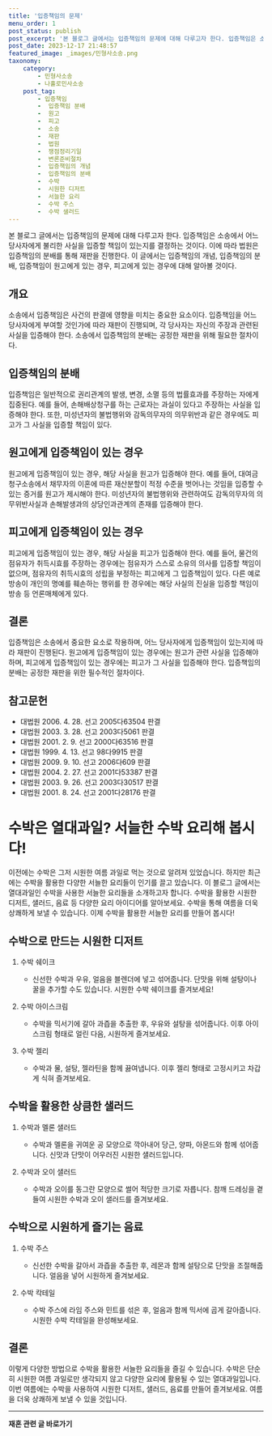 ```yaml
---
title: '입증책임의 문제'
menu_order: 1
post_status: publish
post_excerpt: '본 블로그 글에서는 입증책임의 문제에 대해 다루고자 한다. 입증책임은 소송에서 어느 당사자에게 불리한 사실을 입증할 책임이 있는지를 결정하는 것이다. 이에 따라 법원은 입증책임의 분배를 통해 재판을 진행한다. 이 글에서는 입증책임의 개념, 입증책임의 분배, 입증책임이 원고에게 있는 경우, 피고에게 있는 경우에 대해 알아볼 것이다.'
post_date: 2023-12-17 21:48:57
featured_image: _images/민형사소송.png
taxonomy:
    category:
        - 민형사소송
        - 나홀로민사소송
    post_tag:
        - 입증책임
        -  입증책임 분배
        -  원고
        -  피고
        -  소송
        -  재판
        -  법원
        -  쟁점정리기일
        -  변론준비절차
        -  입증책임의 개념
        -  입증책임의 분배
        -  수박
        -  시원한 디저트
        -  서늘한 요리
        -  수박 주스
        -  수박 샐러드
---
```



본 블로그 글에서는 입증책임의 문제에 대해 다루고자 한다. 입증책임은 소송에서 어느 당사자에게 불리한 사실을 입증할 책임이 있는지를 결정하는 것이다. 이에 따라 법원은 입증책임의 분배를 통해 재판을 진행한다. 이 글에서는 입증책임의 개념, 입증책임의 분배, 입증책임이 원고에게 있는 경우, 피고에게 있는 경우에 대해 알아볼 것이다.

## 개요

소송에서 입증책임은 사건의 판결에 영향을 미치는 중요한 요소이다. 입증책임을 어느 당사자에게 부여할 것인가에 따라 재판이 진행되며, 각 당사자는 자신의 주장과 관련된 사실을 입증해야 한다. 소송에서 입증책임의 분배는 공정한 재판을 위해 필요한 절차이다.

## 입증책임의 분배

입증책임은 일반적으로 권리관계의 발생, 변경, 소멸 등의 법률효과를 주장하는 자에게 집중된다. 예를 들어, 손해배상청구를 하는 근로자는 과실이 있다고 주장하는 사실을 입증해야 한다. 또한, 미성년자의 불법행위와 감독의무자의 의무위반과 같은 경우에도 피고가 그 사실을 입증할 책임이 있다.

## 원고에게 입증책임이 있는 경우

원고에게 입증책임이 있는 경우, 해당 사실을 원고가 입증해야 한다. 예를 들어, 대여금 청구소송에서 채무자의 이혼에 따른 재산분할이 적정 수준을 벗어나는 것임을 입증할 수 있는 증거를 원고가 제시해야 한다. 미성년자의 불법행위와 관련하여도 감독의무자의 의무위반사실과 손해발생과의 상당인과관계의 존재를 입증해야 한다.

## 피고에게 입증책임이 있는 경우

피고에게 입증책임이 있는 경우, 해당 사실을 피고가 입증해야 한다. 예를 들어, 물건의 점유자가 취득시효를 주장하는 경우에는 점유자가 스스로 소유의 의사를 입증할 책임이 없으며, 점유자의 취득시효의 성립을 부정하는 피고에게 그 입증책임이 있다. 다른 예로 방송이 개인의 명예를 훼손하는 행위를 한 경우에는 해당 사실의 진실을 입증할 책임이 방송 등 언론매체에게 있다.

## 결론

입증책임은 소송에서 중요한 요소로 작용하며, 어느 당사자에게 입증책임이 있는지에 따라 재판이 진행된다. 원고에게 입증책임이 있는 경우에는 원고가 관련 사실을 입증해야 하며, 피고에게 입증책임이 있는 경우에는 피고가 그 사실을 입증해야 한다. 입증책임의 분배는 공정한 재판을 위한 필수적인 절차이다.

## 참고문헌

- 대법원 2006. 4. 28. 선고 2005다63504 판결
- 대법원 2003. 3. 28. 선고 2003다5061 판결
- 대법원 2001. 2. 9. 선고 2000다63516 판결
- 대법원 1999. 4. 13. 선고 98다9915 판결
- 대법원 2009. 9. 10. 선고 2006다609 판결
- 대법원 2004. 2. 27. 선고 2001다53387 판결
- 대법원 2003. 9. 26. 선고 2003다30517 판결
- 대법원 2001. 8. 24. 선고 2001다28176 판결

# 수박은 열대과일? 서늘한 수박 요리해 봅시다!

이전에는 수박은 그저 시원한 여름 과일로 먹는 것으로 알려져 있었습니다. 하지만 최근에는 수박을 활용한 다양한 서늘한 요리들이 인기를 끌고 있습니다. 이 블로그 글에서는 열대과일인 수박을 사용한 서늘한 요리들을 소개하고자 합니다. 수박을 활용한 시원한 디저트, 샐러드, 음료 등 다양한 요리 아이디어를 알아보세요. 수박을 통해 여름을 더욱 상쾌하게 보낼 수 있습니다. 이제 수박을 활용한 서늘한 요리를 만들어 봅시다!

## 수박으로 만드는 시원한 디저트

1. 수박 쉐이크
    - 신선한 수박과 우유, 얼음을 블렌더에 넣고 섞어줍니다. 단맛을 위해 설탕이나 꿀을 추가할 수도 있습니다. 시원한 수박 쉐이크를 즐겨보세요!

2. 수박 아이스크림
    - 수박을 믹서기에 갈아 과즙을 추출한 후, 우유와 설탕을 섞어줍니다. 이후 아이스크림 형태로 얼린 다음, 시원하게 즐겨보세요.

3. 수박 젤리
    - 수박과 물, 설탕, 젤라틴을 함께 끓여냅니다. 이후 젤리 형태로 고정시키고 차갑게 식혀 즐겨보세요.

## 수박을 활용한 상큼한 샐러드

1. 수박과 멜론 샐러드
    - 수박과 멜론을 귀여운 공 모양으로 깍아내어 당근, 양파, 아몬드와 함께 섞어줍니다. 신맛과 단맛이 어우러진 시원한 샐러드입니다.

2. 수박과 오이 샐러드
    - 수박과 오이를 동그란 모양으로 썰어 적당한 크기로 자릅니다. 참깨 드레싱을 곁들여 시원한 수박과 오이 샐러드를 즐겨보세요.

## 수박으로 시원하게 즐기는 음료

1. 수박 주스
    - 신선한 수박을 갈아서 과즙을 추출한 후, 레몬과 함께 설탕으로 단맛을 조절해줍니다. 얼음을 넣어 시원하게 즐겨보세요.

2. 수박 칵테일
    - 수박 주스에 라임 주스와 민트를 섞은 후, 얼음과 함께 믹서에 곱게 갈아줍니다. 시원한 수박 칵테일을 완성해보세요.

## 결론

이렇게 다양한 방법으로 수박을 활용한 서늘한 요리들을 즐길 수 있습니다. 수박은 단순히 시원한 여름 과일로만 생각되지 않고 다양한 요리에 활용될 수 있는 열대과일입니다. 이번 여름에는 수박을 사용하여 시원한 디저트, 샐러드, 음료를 만들어 즐겨보세요. 여름을 더욱 상쾌하게 보낼 수 있을 것입니다.
<!-- wp:separator -->
<hr class="wp-block-separator has-alpha-channel-opacity"/>
<!-- /wp:separator -->

<!-- wp:group {"backgroundColor":"base","layout":{"type":"constrained"}} -->
<div class="wp-block-group has-base-background-color has-background"><!-- wp:paragraph {"align":"center","fontSize":"medium"} -->
<p class="has-text-align-center has-large-font-size"><strong>재혼 관련 글 바로가기</strong></p>
<!-- /wp:paragraph -->


<!-- wp:latest-posts
{"categories":[{"id":1427,"count":19,"description":"","link":"https://uknowlaw.com/category/%ec%9e%ac%ed%98%bc/","name":"재혼","slug":"재혼","taxonomy":"category","parent":0,"meta":[],"_links":{"self":[{"href":"https://uknowlaw.com/wp-json/wp/v2/categories/1427"}],"collection":[{"href":"https://uknowlaw.com/wp-json/wp/v2/categories"}],"about":[{"href":"https://uknowlaw.com/wp-json/wp/v2/taxonomies/category"}],"wp:post_type":[{"href":"https://uknowlaw.com/wp-json/wp/v2/posts?categories=1427"}],"curies":[{"name":"wp","href":"https://api.w.org/{rel}","templated":true}]}}],"postsToShow":100,"excerptLength":28,"postLayout":"grid","columns":2,"featuredImageAlign":"left","featuredImageSizeSlug":"large","fontSize":"small"} /--></div>
<!-- /wp:group -->